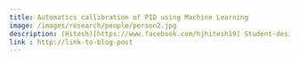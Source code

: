 ```yaml
---
title: Automatics callibration of PID using Machine Learning
image: /images/research/people/person2.jpg
description: (Hitesh)[https://www.facebook.com/hjhitesh19] Student-designed-and-built autonomous robotic submarines must complete a difficult series of visual- and acoustic-based tasks in this popular international competition. These tasks simulate the work required of robotic subs in many facets of underwater activity.
link : http://link-to-blog-post
---
```

